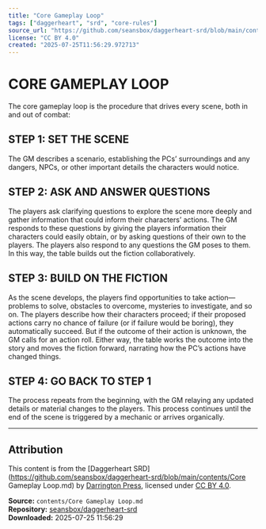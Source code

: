 ```yaml
---
title: "Core Gameplay Loop"
tags: ["daggerheart", "srd", "core-rules"]
source_url: "https://github.com/seansbox/daggerheart-srd/blob/main/contents/Core Gameplay Loop.md"
license: "CC BY 4.0"
created: "2025-07-25T11:56:29.972713"
---
```


# CORE GAMEPLAY LOOP

The core gameplay loop is the procedure that drives every scene, both in and out of combat:

## STEP 1: SET THE SCENE

The GM describes a scenario, establishing the PCs’ surroundings and any dangers, NPCs, or other important details the characters would notice.

## STEP 2: ASK AND ANSWER QUESTIONS

The players ask clarifying questions to explore the scene more deeply and gather information that could inform their characters’ actions. The GM responds to these questions by giving the players information their characters could easily obtain, or by asking questions of their own to the players. The players also respond to any questions the GM poses to them. In this way, the table builds out the fiction collaboratively.

## STEP 3: BUILD ON THE FICTION

As the scene develops, the players find opportunities to take action—problems to solve, obstacles to overcome, mysteries to investigate, and so on. The players describe how their characters proceed; if their proposed actions carry no chance of failure (or if failure would be boring), they automatically succeed. But if the outcome of their action is unknown, the GM calls for an action roll. Either way, the table works the outcome into the story and moves the fiction forward, narrating how the PC’s actions have changed things.

## STEP 4: GO BACK TO STEP 1

The process repeats from the beginning, with the GM relaying any updated details or material changes to the players. This process continues until the end of the scene is triggered by a mechanic or arrives organically.

---

## Attribution

This content is from the [Daggerheart SRD](https://github.com/seansbox/daggerheart-srd/blob/main/contents/Core Gameplay Loop.md) by [Darrington Press](https://darringtonpress.com/), licensed under [CC BY 4.0](https://creativecommons.org/licenses/by/4.0/).

**Source:** `contents/Core Gameplay Loop.md`  
**Repository:** [seansbox/daggerheart-srd](https://github.com/seansbox/daggerheart-srd)  
**Downloaded:** 2025-07-25 11:56:29

